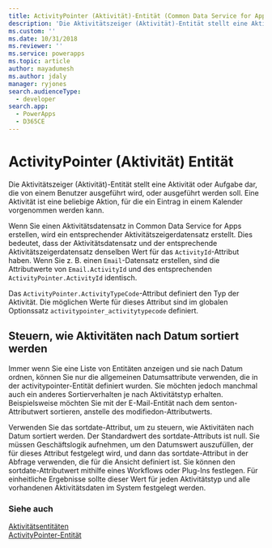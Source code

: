 ```yaml
---
title: ActivityPointer (Aktivität)-Entität (Common Data Service for Apps) | Microsoft Docs
description: 'Die Aktivitätszeiger (Aktivität)-Entität stellt eine Aktivität oder Aufgabe dar, die von einem Benutzer ausgeführt wird, oder ausgeführt werden soll. Eine Aktivität ist eine beliebige Aktion, für die ein Eintrag in einem Kalender vorgenommen werden kann.'
ms.custom: ''
ms.date: 10/31/2018
ms.reviewer: ''
ms.service: powerapps
ms.topic: article
author: mayadumesh
ms.author: jdaly
manager: ryjones
search.audienceType:
  - developer
search.app:
  - PowerApps
  - D365CE
---
```

# <a name="activitypointer-activity-entity"></a>ActivityPointer (Aktivität) Entität

Die Aktivitätszeiger (Aktivität)-Entität stellt eine Aktivität oder Aufgabe dar, die von einem Benutzer ausgeführt wird, oder ausgeführt werden soll. Eine Aktivität ist eine beliebige Aktion, für die ein Eintrag in einem Kalender vorgenommen werden kann.  
  
 Wenn Sie einen Aktivitätsdatensatz in Common Data Service for Apps erstellen, wird ein entsprechender Aktivitätszeigerdatensatz erstellt. Dies bedeutet, dass der Aktivitätsdatensatz und der entsprechende Aktivitätszeigerdatensatz denselben Wert für das `ActivityId`-Attribut haben. Wenn Sie z. B. einen `Email`-Datensatz erstellen, sind die Attributwerte von `Email.ActivityId` und des entsprechenden `ActivityPointer.ActivityId` identisch.  
  
 Das `ActivityPointer.ActivityTypeCode`-Attribut definiert den Typ der Aktivität. Die möglichen Werte für dieses Attribut sind im globalen Optionssatz `activitypointer_activitytypecode` definiert.  
  
<a name="bkmk_sortdate"></a>   

## <a name="control-how-activities-are-sorted-by-date"></a>Steuern, wie Aktivitäten nach Datum sortiert werden  
  
 Immer wenn Sie eine Liste von Entitäten anzeigen und sie nach Datum ordnen, können Sie nur die allgemeinen Datumsattribute verwenden, die in der activitypointer-Entität definiert wurden. Sie möchten jedoch manchmal auch ein anderes Sortierverhalten je nach Aktivitätstyp erhalten. Beispielsweise möchten Sie mit der E-Mail-Entität nach dem senton-Attributwert sortieren, anstelle des modifiedon-Attributwerts.  
  
 Verwenden Sie das sortdate-Attribut, um zu steuern, wie Aktivitäten nach Datum sortiert werden. Der Standardwert des sortdate-Attributs ist null. Sie müssen Geschäftslogik aufnehmen, um den Datumswert auszufüllen, der für dieses Attribut festgelegt wird, und dann das sortdate-Attribut in der Abfrage verwenden, die für die Ansicht definiert ist. Sie können den sortdate-Attributwert mithilfe eines Workflows oder Plug-Ins festlegen. Für einheitliche Ergebnisse sollte dieser Wert für jeden Aktivitätstyp und alle vorhandenen Aktivitätsdaten im System festgelegt werden.  
  
### <a name="see-also"></a>Siehe auch  
 [Aktivitätsentitäten](activity-entities.md)   
 [ActivityPointer-Entität](reference/entities/activitypointer.md)